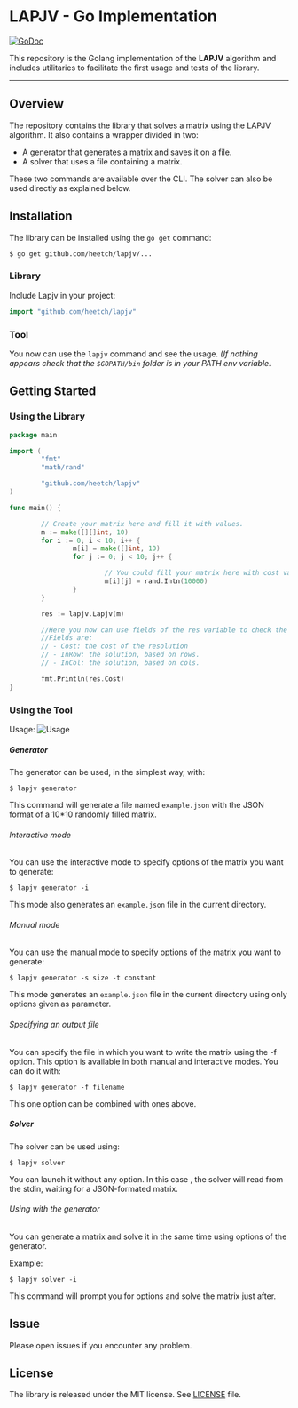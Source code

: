 **LAPJV - Go Implementation**
======================

[![GoDoc](https://godoc.org/github.com/heetch/lapjv?status.svg)](https://godoc.org/github.com/heetch/lapjv)

This repository is the Golang implementation of the **LAPJV** algorithm and includes utilitaries to facilitate the first usage and tests of the library.

----------
**Overview**
-------------

The repository contains the library that solves a matrix using the LAPJV algorithm.
It also contains a wrapper divided in two:

 - A generator that generates a matrix and saves it on a file.
 - A solver that uses a file containing a matrix.

These two commands are available over the CLI. The solver can also be used directly as explained below.

**Installation**
-------------

The library can be installed using the `go get` command:

```
$ go get github.com/heetch/lapjv/...
```

### Library

Include Lapjv in your project:

```go
import "github.com/heetch/lapjv"
```

### Tool

You now can use the `lapjv` command and see the usage.
*(If nothing appears check that the `$GOPATH/bin` folder is in your PATH env variable.*

**Getting Started**
-------------

### Using the Library

```go
package main

import (
        "fmt"
        "math/rand"

        "github.com/heetch/lapjv"
)

func main() {

        // Create your matrix here and fill it with values.
        m := make([][]int, 10)
        for i := 0; i < 10; i++ {
                m[i] = make([]int, 10)
                for j := 0; j < 10; j++ {

                        // You could fill your matrix here with cost values
                        m[i][j] = rand.Intn(10000)
                }
        }

        res := lapjv.Lapjv(m)

        //Here you now can use fields of the res variable to check the result.
        //Fields are:
        // - Cost: the cost of the resolution
        // - InRow: the solution, based on rows.
        // - InCol: the solution, based on cols.

        fmt.Println(res.Cost)
}
```

### Using the Tool

Usage:
![Usage](https://cloud.githubusercontent.com/assets/15787330/19115248/8fa7602a-8b11-11e6-9e00-f446af28311b.png)

##### Generator
The generator can be used, in the simplest way, with:

```
$ lapjv generator
```

This command will generate a file named `example.json` with the JSON format of a 10*10 randomly filled matrix.

###### Interactive mode

You can use the interactive mode to specify options of the matrix you want to generate:

```
$ lapjv generator -i
```

This mode also generates an `example.json` file in the current directory.

###### Manual mode

You can use the manual mode to specify options of the matrix you want to generate:

```
$ lapjv generator -s size -t constant
```

This mode generates an `example.json` file in the current directory using only options given as parameter.

###### Specifying an output file

You can specify the file in which you want to write the matrix using the -f option. This option is available in both manual and interactive modes. You can do it with:

```
$ lapjv generator -f filename
```

This one option can be combined with ones above.

##### Solver

The solver can be used using:

```
$ lapjv solver
```

You can launch it without any option. In this case , the solver will read from the stdin, waiting for a JSON-formated matrix.

###### Using with the generator

You can generate a matrix and solve it in the same time using options of the generator.

Example:

```
$ lapjv solver -i
```

This command will prompt you for options and solve the matrix just after.


**Issue**
-------------
Please open issues if you encounter any problem.

**License**
-------------
 The library is released under the MIT license. See [LICENSE](LICENSE) file.
